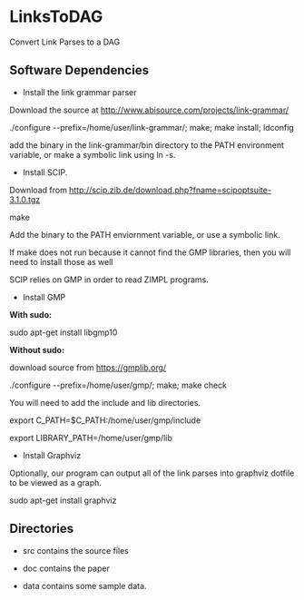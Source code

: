 LinksToDAG
==========

Convert Link Parses to a DAG



Software Dependencies
---------------------

* Install the link grammar parser

Download the source at http://www.abisource.com/projects/link-grammar/

./configure --prefix=/home/user/link-grammar/; make; make install; ldconfig

add the binary in the link-grammar/bin directory to the PATH environment variable, or make a symbolic link using ln -s.

* Install SCIP.

Download from http://scip.zib.de/download.php?fname=scipoptsuite-3.1.0.tgz

make

Add the binary to the PATH enviornment variable, or use a symbolic link.

If make does not run because it cannot find the GMP libraries, then you will need to install those as well

SCIP relies on GMP in order to read ZIMPL programs.

* Install GMP

**With sudo:**

sudo apt-get install libgmp10

**Without sudo:**

download source from https://gmplib.org/ 

./configure --prefix=/home/user/gmp/; make; make check

You will need to add the include and lib directories.

export C_PATH=$C_PATH:/home/user/gmp/include 

export LIBRARY_PATH=/home/user/gmp/lib


* Install Graphviz

Optionally, our program can output all of the link parses into graphviz dotfile to be viewed as a graph.

sudo apt-get install graphviz


Directories
-----------
* src contains the source files

* doc contains the paper

* data contains some sample data.


